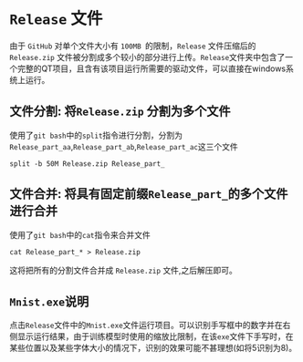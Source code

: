 # `Release` 文件

由于 `GitHub` 对单个文件大小有 `100MB `的限制，`Release` 文件压缩后的`Release.zip` 文件被分割成多个较小的部分进行上传。`Release`文件夹中包含了一个完整的QT项目，且含有该项目运行所需要的驱动文件，可以直接在windows系统上运行。

## 文件分割: 将`Release.zip` 分割为多个文件

使用了`git bash`中的`split`指令进行分割，分割为`Release_part_aa`,`Release_part_ab`,`Release_part_ac`这三个文件

```
split -b 50M Release.zip Release_part_
```

## 文件合并: 将具有固定前缀`Release_part_`的多个文件进行合并

使用了`git bash`中的`cat`指令来合并文件

```
cat Release_part_* > Release.zip
```

这将把所有的分割文件合并成 `Release.zip` 文件,之后解压即可。
## `Mnist.exe`说明

点击`Release`文件中的`Mnist.exe`文件运行项目。可以识别手写框中的数字并在右侧显示运行结果，由于训练模型时使用的缩放比限制，在该`exe`文件下手写时，在某些位置以及某些字体大小的情况下，识别的效果可能不甚理想(如将5识别为8)。
